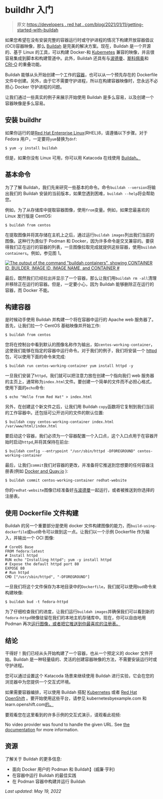 # buildhr 入门

> 原文:[https://developers . red hat . com/blog/2021/01/11/getting-started-with-buildah](https://developers.redhat.com/blog/2021/01/11/getting-started-with-buildah)

如果您希望在没有安装完整的容器运行时或守护进程的情况下构建开放容器倡议(OCI)容器映像，那么 [Buildah](https://buildah.io/) 是完美的解决方案。现在，Buildah 是一个开源的、基于 Linux 的工具，可以构建 Docker-和 [Kubernetes](https://developers.redhat.com/topics/kubernetes) 兼容的映像，并且很容易集成到脚本和构建管道中。此外，Buildah 还具有与[波德曼](https://podman.io/)、[斯科佩奥](https://github.com/containers/skopeo)和 [CRI-O](https://cri-o.io/) 的重叠功能。

Buildah 能够从头开始创建一个工作的[容器](https://developers.redhat.com/topics/containers/)，也可以从一个预先存在的 Dockerfile 文件中创建。另外，由于它不需要守护进程，所以在构建容器映像时，您永远不必担心 Docker 守护进程的问题。

让我们通过一些真实的例子来展示开始使用 Buildah 是多么容易，以及创建一个容器映像是多么容易。

## 安装 buildhr

如果你运行的是[Red Hat Enterprise Linux](https://developers.redhat.com/products/rhel/overview)(RHEL)8，请遵循以下步骤。对于 Fedora 用户，一定要将`yum`替换为`dnf`:

```
$ yum -y install buildah
```

但是，如果你没有 Linux 可用，你可以用 Katacoda 在线使用 [Buildah。](https://www.katacoda.com/courses/containers-without-docker/building-container-images-with-buildah)

## 基本命令

为了了解 Buildah，我们先来研究一些基本的命令。命令`buildah --version`将输出我们的 Buildah 安装的当前版本，如果您遇到困难，`buildah --help`将会帮助您。

例如，为了从存储库中提取容器图像，使用`from`变量。例如，如果您最喜欢的 Linux 发行版是 CentOS:

```
$ buildah from centos
```

在提取图像并将其存储在主机上之后，通过运行`buildah images`列出我们当前的图像。这种行为类似于 Podman 和 Docker，因为许多命令是交叉兼容的。要获得我们正在运行的容器的列表，一旦图像拉取完成就提供这些容器，使用`buildah containers`。例如，参见图 1。

[![The output of the command &quot;buildah containers&quot;, showing CONTAINER ID, BUILDER, IMAGE ID, IMAGE NAME, and CONTAINER #](../Images/ed2d56cdd8b9d952ba81b2372cb676aa.png "Buildah containers")](/sites/default/files/blog/2020/08/Buildah-containers.png)

最后，既然我们已经拉出并显示了一个容器，那么让我们用`buildah rm -all`清理并移除正在运行的容器。但是，一定要小心，因为 Buildah 能够删除正在运行的容器，而 Docker 不能。

## 构建容器

是时候动手使用 Buildah 并构建一个将在容器中运行的 Apache web 服务器了。首先，让我们拉一个 CentOS 基础映像并开始工作:

```
$ buildah from centos
```

您将在控制台中看到默认的图像名称作为输出，如`centos-working-container`，这使我们能够在指定的容器中运行命令。对于我们的例子，我们将安装一个 [httpd](https://httpd.apache.org/docs/current/programs/httpd.html) 包，可以使用下面的命令来完成:

```
$ buildah run centos-working-container yum install httpd -y
```

一旦我们安装了`httpd`，我们就可以把注意力放在创建一个指向我们 web 服务器的主页上，通常称为`index.html`文件。要创建一个简单的文件而不必担心格式，使用下面的`echo`命令:

```
$ echo "Hello from Red Hat" > index.html
```

另外，在创建这个新文件之后，让我们用 Buildah `copy`函数将它复制到我们当前的工作容器中。还包括可公开访问的文件的默认位置:

```
$ buildah copy centos-working-container index.html /var/www/html/index.html
```

要启动这个容器，我们必须为一个容器配置一个入口点，这个入口点用于在容器开始时启动`httpd`,并将其保持在前台:

```
$ buildah config --entrypoint "/usr/sbin/httpd -DFOREGROUND" centos-working-container
```

最后，让我们`commit`我们对容器的更改，并准备将它推送到您想要的任何容器注册表(例如 [Docker and Quay.io](https://developers.redhat.com/blog/2019/02/21/podman-and-buildah-for-docker-users/) ):

```
$ buildah commit centos-working-container redhat-website
```

你的`redhat-website`图像已经准备好[与波德曼](https://developers.redhat.com/blog/2019/08/14/best-practices-for-running-buildah-in-a-container/)一起运行，或者被推送到你选择的注册表。

## 使用 Dockerfile 文件构建

Buildah 的另一个重要部分是使用 docker 文件构建图像的能力，而`build-using-dockerfile`或`bud`命令可以做到这一点。让我们以一个示例 Dockerfile 作为输入，并输出一个 OCI 图像:

```
# CoreOS Base
FROM fedora:latest
# Install httpd
RUN echo "Installing httpd"; yum -y install httpd
# Expose the default httpd port 80
EXPOSE 80
# Run httpd
CMD ["/usr/sbin/httpd", "-DFOREGROUND"]
```

一旦我们将这个文件保存为本地目录中的`Dockerfile`，我们就可以使用`bud`命令来构建映像:

```
$ buildah bud -t fedora-httpd
```

为了仔细检查我们的进度，让我们运行`buildah images`并确保我们可以看到新的`fedora-httpd`映像驻留在我们的本地主机存储库中。现在，你可以自由地用 Podman 再次[运行图像，或者把它推送到你最喜欢的注册表。](https://developers.redhat.com/blog/2019/08/14/best-practices-for-running-buildah-in-a-container/)

## 结论

干得好！我们已经从头开始构建了一个容器，也从一个预定义的 docker 文件开始。Buildah 是一种轻量级的、灵活的创建容器映像的方法，不需要安装运行时或守护进程。

您可以通过设置这个 Katacoda 场景来继续使用 Buildah 进行实验，它会在您的浏览器中为您提供一个交互式环境。

如果需要容器编排，可以使用 Buildah 搭配 [Kubernetes](https://developers.redhat.com/topics/kubernetes) 或者 [Red Hat OpenShift](https://developers.redhat.com/products/openshift/overview) 。要开始使用这些平台，请参见 kubernetesbyexample.com 和 learn.openshift.com[的](https://learn.openshift.com/)[。](https://kubernetesbyexample.com/)

要观看您在这里看到的许多示例的交互式演示，请观看此视频:

No video provider was found to handle the given URL. See [the documentation](https://www.drupal.org/node/2842927) for more information.

## 资源

了解关于 Buildah 的更多信息:

*   面向 Docker 用户的 Podman 和 Buildah】(威廉·亨利)
*   在容器中运行 Buildah 的最佳实践
*   在 Podman 容器中构建并运行 Buildah

*Last updated: May 19, 2022*